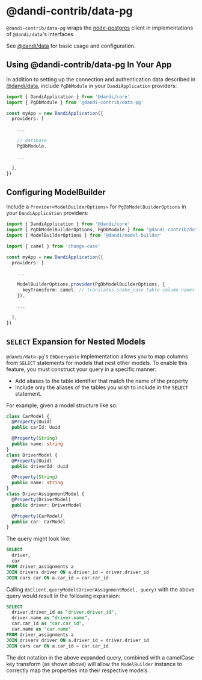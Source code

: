 # @dandi-contrib/data-pg

`@dandi-contrib/data-pg` wraps the [node-postgres](https://node-postgres.com/)
client in implementations of `@dandi/data`'s interfaces.

See [@dandi/data](../data) for basic usage and configuration.

## Using @dandi-contrib/data-pg In Your App

In addition to setting up the connection and authentication data
described in [@dandi/data](../data#Configuration), include `PgDbModule`
in your `DandiApplication` providers:

```typescript
import { DandiApplication } from '@dandi/core'
import { PgDbModule } from '@dandi-contrib/data-pg'

const myApp = new DandiApplication({
  providers: [

    ...

    // database
    PgDbModule,

    ...

  ],
})
```

## Configuring ModelBuilder

Include a `Provider<ModelBuilderOptions>` for `PgDbModelBuilderOptions`
in your `DandiApplication` providers:

```typescript
import { DandiApplication } from '@dandi/core'
import { PgDbModelBuilderOptions, PgDbModule } from '@dandi-contrib/data-pg'
import { ModelBuilderOptions } from '@dandi/model-builder'

import { camel } from 'change-case'

const myApp = new DandiApplication({
  providers: [

    ...

    ModelBuilderOptions.provider(PgDbModelBuilderOptions, {
      keyTransform: camel, // translates snake_case table column names to camelCase
    }),

    ...

  ],
})
```

## `SELECT` Expansion for Nested Models

`@dandi/data-pg`'s `DbQueryable` implementation allows you to map columns from `SELECT` statements for models that nest
other models. To enable this feature, you must construct your query in a specific manner:

- Add aliases to the table identifier that match the name of the property
- Include only the aliases of the tables you wish to include in the `SELECT` statement.

For example, given a model structure like so:

```typescript
class CarModel {
  @Property(Uuid)
  public carId: Uuid

  @Property(String)
  public name: string
}
class DriverModel {
  @Property(Uuid)
  public driverId: Uuid

  @Property(String)
  public name: string
}
class DriverAssignmentModel {
  @Property(DriverModel)
  public driver: DriverModel

  @Property(CarModel)
  public car: CarModel
}
```

The query might look like:

```sql
SELECT
  driver,
  car
FROM driver_assignments a
JOIN drivers driver ON a.driver_id = driver.driver_id
JOIN cars car ON a.car_id = car.car_id
```

Calling `dbClient.queryModel(DriverAssignmentModel, query)` with the above query would result in the following expansion:

```sql
SELECT
  driver.driver_id as "driver.driver_id",
  driver.name as "driver.name",
  car.car_id as "car.car_id",
  car.name as "car.name"
FROM driver_assignments a
JOIN drivers driver ON a.driver_id = driver.driver_id
JOIN cars car ON a.car_id = car.car_id
```

The dot notation in the above expanded query, combined with a camelCase key transform (as shown above) will allow the
`ModelBuilder` instance to correctly map the properties into their respective models.
